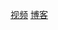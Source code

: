 [视频](https://www.bilibili.com/video/av80986221)
[博客](https://blog.csdn.net/Zhaomy8/article/details/103738205)
